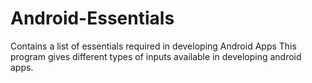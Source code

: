 # Android-Essentials
Contains a list of essentials required in developing Android Apps
This program gives different types of inputs available in developing 
android apps.

